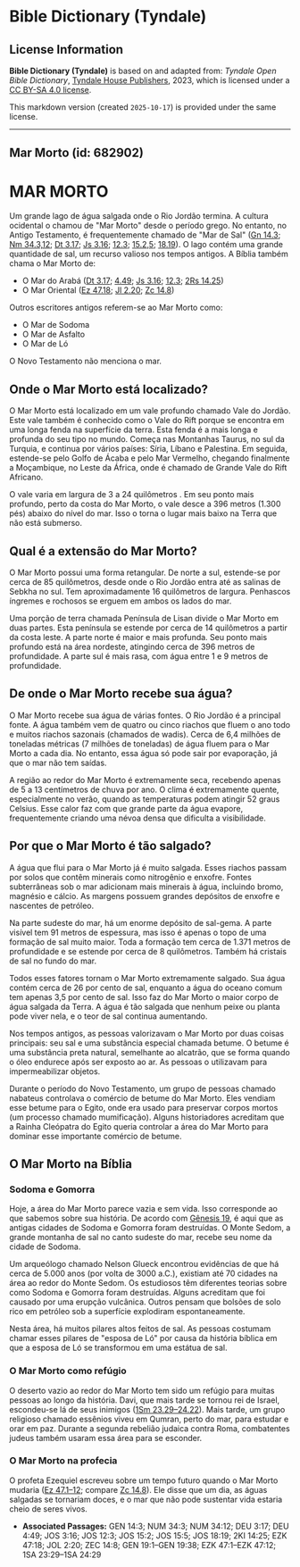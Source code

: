 # Bible Dictionary (Tyndale)

## License Information

**Bible Dictionary (Tyndale)** is based on and adapted from: _Tyndale Open Bible Dictionary_, [Tyndale House Publishers](https://tyndaleopenresources.com/), 2023, which is licensed under a [CC BY-SA 4.0 license](https://creativecommons.org/licenses/by-sa/4.0/legalcode.en).

This markdown version (created `2025-10-17`) is provided under the same license.



--------------------------------

## Mar Morto (id: 682902)

MAR MORTO
=========

Um grande lago de água salgada onde o Rio Jordão termina. A cultura ocidental o chamou de "Mar Morto" desde o período grego. No entanto, no Antigo Testamento, é frequentemente chamado de "Mar de Sal" ([Gn 14\.3](https://ref.ly/Gen14:3); [Nm 34\.3,12](https://ref.ly/Num34:3,Num34:12); [Dt 3\.17](https://ref.ly/Deut3:17); [Js 3\.16](https://ref.ly/Josh3:16); [12\.3](https://ref.ly/Josh12:3); [15\.2,5](https://ref.ly/Josh15:2,Josh15:5); [18\.19](https://ref.ly/Josh18:19)). O lago contém uma grande quantidade de sal, um recurso valioso nos tempos antigos. A Bíblia também chama o Mar Morto de:

* O Mar do Arabá ([Dt 3\.17](https://ref.ly/Deut3:17); [4\.49](https://ref.ly/Deut4:49); [Js 3\.16](https://ref.ly/Josh3:16); [12\.3](https://ref.ly/Josh12:3); [2Rs 14\.25](https://ref.ly/2Kgs14:25))
* O Mar Oriental ([Ez 47\.18](https://ref.ly/Ezek47:18); [Jl 2\.20](https://ref.ly/Joel2:20); [Zc 14\.8](https://ref.ly/Zech14:8))

Outros escritores antigos referem\-se ao Mar Morto como:

* O Mar de Sodoma
* O Mar de Asfalto
* O Mar de Ló

O Novo Testamento não menciona o mar.

Onde o Mar Morto está localizado?
---------------------------------

O Mar Morto está localizado em um vale profundo chamado Vale do Jordão. Este vale também é conhecido como o Vale do Rift porque se encontra em uma longa fenda na superfície da terra. Esta fenda é a mais longa e profunda do seu tipo no mundo. Começa nas Montanhas Taurus, no sul da Turquia, e continua por vários países: Síria, Líbano e Palestina. Em seguida, estende\-se pelo Golfo de Ácaba e pelo Mar Vermelho, chegando finalmente a Moçambique, no Leste da África, onde é chamado de Grande Vale do Rift Africano.

O vale varia em largura de 3 a 24 quilômetros . Em seu ponto mais profundo, perto da costa do Mar Morto, o vale desce a 396 metros (1\.300 pés) abaixo do nível do mar. Isso o torna o lugar mais baixo na Terra que não está submerso.

Qual é a extensão do Mar Morto?
-------------------------------

O Mar Morto possui uma forma retangular. De norte a sul, estende\-se por cerca de 85 quilômetros, desde onde o Rio Jordão entra até as salinas de Sebkha no sul. Tem aproximadamente 16 quilômetros de largura. Penhascos íngremes e rochosos se erguem em ambos os lados do mar.

Uma porção de terra chamada Península de Lisan divide o Mar Morto em duas partes. Esta península se estende por cerca de 14 quilômetros a partir da costa leste. A parte norte é maior e mais profunda. Seu ponto mais profundo está na área nordeste, atingindo cerca de 396 metros de profundidade. A parte sul é mais rasa, com água entre 1 e 9 metros de profundidade.

De onde o Mar Morto recebe sua água?
------------------------------------

O Mar Morto recebe sua água de várias fontes. O Rio Jordão é a principal fonte. A água também vem de quatro ou cinco riachos que fluem o ano todo e muitos riachos sazonais (chamados de wadis). Cerca de 6,4 milhões de toneladas métricas (7 milhões de toneladas) de água fluem para o Mar Morto a cada dia. No entanto, essa água só pode sair por evaporação, já que o mar não tem saídas.

A região ao redor do Mar Morto é extremamente seca, recebendo apenas de 5 a 13 centímetros de chuva por ano. O clima é extremamente quente, especialmente no verão, quando as temperaturas podem atingir 52 graus Celsius. Esse calor faz com que grande parte da água evapore, frequentemente criando uma névoa densa que dificulta a visibilidade.

Por que o Mar Morto é tão salgado?
----------------------------------

A água que flui para o Mar Morto já é muito salgada. Esses riachos passam por solos que contêm minerais como nitrogênio e enxofre. Fontes subterrâneas sob o mar adicionam mais minerais à água, incluindo bromo, magnésio e cálcio. As margens possuem grandes depósitos de enxofre e nascentes de petróleo.

Na parte sudeste do mar, há um enorme depósito de sal\-gema. A parte visível tem 91 metros de espessura, mas isso é apenas o topo de uma formação de sal muito maior. Toda a formação tem cerca de 1\.371 metros de profundidade e se estende por cerca de 8 quilômetros. Também há cristais de sal no fundo do mar.

Todos esses fatores tornam o Mar Morto extremamente salgado. Sua água contém cerca de 26 por cento de sal, enquanto a água do oceano comum tem apenas 3,5 por cento de sal. Isso faz do Mar Morto o maior corpo de água salgada da Terra. A água é tão salgada que nenhum peixe ou planta pode viver nela, e o teor de sal continua aumentando.

Nos tempos antigos, as pessoas valorizavam o Mar Morto por duas coisas principais: seu sal e uma substância especial chamada betume. O betume é uma substância preta natural, semelhante ao alcatrão, que se forma quando o óleo endurece após ser exposto ao ar. As pessoas o utilizavam para impermeabilizar objetos.

Durante o período do Novo Testamento, um grupo de pessoas chamado nabateus controlava o comércio de betume do Mar Morto. Eles vendiam esse betume para o Egito, onde era usado para preservar corpos mortos (um processo chamado mumificação). Alguns historiadores acreditam que a Rainha Cleópatra do Egito queria controlar a área do Mar Morto para dominar esse importante comércio de betume.

O Mar Morto na Bíblia
---------------------

### Sodoma e Gomorra

Hoje, a área do Mar Morto parece vazia e sem vida. Isso corresponde ao que sabemos sobre sua história. De acordo com [Gênesis 19](https://ref.ly/Gen19:1-Gen19:38), é aqui que as antigas cidades de Sodoma e Gomorra foram destruídas. O Monte Sedom, a grande montanha de sal no canto sudeste do mar, recebe seu nome da cidade de Sodoma.

Um arqueólogo chamado Nelson Glueck encontrou evidências de que há cerca de 5\.000 anos (por volta de 3000 a.C.), existiam até 70 cidades na área ao redor do Monte Sedom. Os estudiosos têm diferentes teorias sobre como Sodoma e Gomorra foram destruídas. Alguns acreditam que foi causado por uma erupção vulcânica. Outros pensam que bolsões de solo rico em petróleo sob a superfície explodiram espontaneamente.

Nesta área, há muitos pilares altos feitos de sal. As pessoas costumam chamar esses pilares de "esposa de Ló" por causa da história bíblica em que a esposa de Ló se transformou em uma estátua de sal.

### O Mar Morto como refúgio

O deserto vazio ao redor do Mar Morto tem sido um refúgio para muitas pessoas ao longo da história. Davi, que mais tarde se tornou rei de Israel, escondeu\-se lá de seus inimigos ([1Sm 23\.29–24\.22](https://ref.ly/1Sam23:29-1Sam24:29)). Mais tarde, um grupo religioso chamado essênios viveu em Qumran, perto do mar, para estudar e orar em paz. Durante a segunda rebelião judaica contra Roma, combatentes judeus também usaram essa área para se esconder.

### O Mar Morto na profecia

O profeta Ezequiel escreveu sobre um tempo futuro quando o Mar Morto mudaria ([Ez 47\.1–12](https://ref.ly/Ezek47:1-Ezek47:12); compare [Zc 14\.8](https://ref.ly/Zech14:8)). Ele disse que um dia, as águas salgadas se tornariam doces, e o mar que não pode sustentar vida estaria cheio de seres vivos.

* **Associated Passages:** GEN 14:3; NUM 34:3; NUM 34:12; DEU 3:17; DEU 4:49; JOS 3:16; JOS 12:3; JOS 15:2; JOS 15:5; JOS 18:19; 2KI 14:25; EZK 47:18; JOL 2:20; ZEC 14:8; GEN 19:1–GEN 19:38; EZK 47:1–EZK 47:12; 1SA 23:29–1SA 24:29


